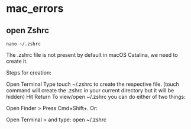# mac_errors
## open Zshrc
```
nano ~/.zshrc
```
The .zshrc file is not present by default in macOS Catalina, we need to create it.

Steps for creation:

Open Terminal
Type touch ~/.zshrc to create the respective file. (touch command will create the .zshrc in your current directory but it will be hidden)
Hit Return
To view/open ~/.zshrc you can do either of two things:

Open Finder > Press Cmd+Shift+.
Or:

Open Terminal > and type: open ~/.zshrc
